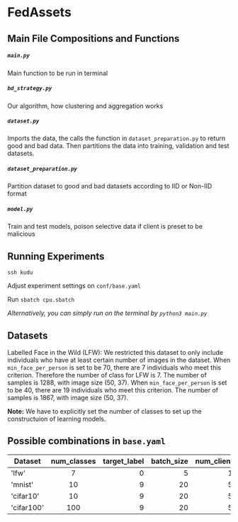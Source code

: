 # FedAssets

## Main File Compositions and Functions

##### `main.py`
Main function to be run in terminal

##### `bd_strategy.py`
Our algorithm, how clustering and aggregation works

##### `dataset.py`
Imports the data, the calls the function in `dataset_preparation.py` to return good and bad data. Then partitions the data into training, validation and test datasets.

##### `dataset_preparation.py`
Partition dataset to good and bad datasets according to IID or Non-IID format

##### `model.py`
Train and test models, poison selective data if client is preset to be malicious

## Running Experiments
`ssh kudu` 

Adjust experiment settings on `conf/base.yaml`

Run `sbatch cpu.sbatch`

*Alternatively, you can simply run on the terminal by `python3 main.py`*

## Datasets
Labelled Face in the Wild (LFW): We restricted this dataset to only include individuals who have at least certain number of images in the dataset. When `min_face_per_person` is set to be 70, there are 7 individuals who meet this criterion. Therefore the number of class for LFW is 7. The number of samples is 1288, with image size (50, 37). When `min_face_per_person` is set to be 40, there are 19 individuals who meet this criterion. The number of samples is 1867, with image size (50, 37).


**Note:** We have to explicitly set the number of classes to set up the constructuion of learning models.

## Possible combinations in `base.yaml`

| Dataset | num_classes | target_label | batch_size | num_clients | num_clients_per_round_fit |
| ------- |:-------:| -------:| -------:| -------:| -------:|
| 'lfw'      | 7 | 0 | 5 | 10 | 10 |
| 'mnist'   | 10 | 9 | 20 | 50 | 15 |
| 'cifar10' | 10 | 9 | 20 | 50 | 15 |
| 'cifar100' | 100 | 9 | 20 | 50 | 15 |

